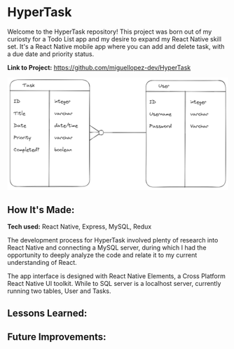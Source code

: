 # HyperTask

Welcome to the HyperTask repository! This project was born out of my curiosty for a Todo List app and my desire to expand my React Native skill set. It's a React Native mobile app where you can add and delete task, with a due date and priority status.

**Link to Project:** https://github.com/miguellopez-dev/HyperTask

![ER Diagram](/er-diagram.png)

## How It's Made:

**Tech used:** React Native, Express, MySQL, Redux

The development process for HyperTask involved plenty of research into React Native and connecting a MySQL server, during which I had the opportunity to deeply analyze the code and relate it to my current understanding of React.

The app interface is designed with React Native Elements, a Cross Platform React Native UI toolkit. While to SQL server is a localhost server, currently running two tables, User and Tasks.

## Lessons Learned:

## Future Improvements:
